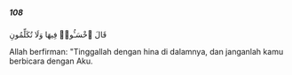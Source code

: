 ##### 108

<span class="ayah">قَالَ ٱخْسَـُٔوا۟ فِيهَا وَلَا تُكَلِّمُونِ</span>

<span class="ayah_translation">Allah berfirman: "Tinggallah dengan hina di dalamnya, dan janganlah kamu berbicara dengan Aku.</span>
